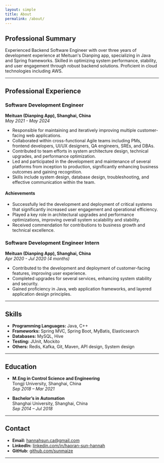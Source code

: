 ```yaml
---
layout: simple
title: About
permalink: /about/
---
```


## Professional Summary

Experienced Backend Software Engineer with over three years of development experience at Meituan's Dianping app, specializing in Java and Spring frameworks. Skilled in optimizing system performance, stability, and user engagement through robust backend solutions. Proficient in cloud technologies including AWS.

---

## Professional Experience

### Software Development Engineer
**Meituan (Dianping App), Shanghai, China**  
*May 2021 - May 2024*
- Responsible for maintaining and iteratively improving multiple customer-facing web applications.
- Collaborated within cross-functional Agile teams including PMs, frontend developers, UI/UX designers, QA engineers, SREs, and DBAs.
- Contributed to team efforts in system architecture design, technical upgrades, and performance optimization.
- Led and participated in the development and maintenance of several platforms from inception to production, significantly enhancing business outcomes and gaining recognition.
- Skills include system design, database design, troubleshooting, and effective communication within the team.

#### Achievements
- Successfully led the development and deployment of critical systems that significantly increased user engagement and operational efficiency.
- Played a key role in architectural upgrades and performance optimizations, improving overall system scalability and stability.
- Received commendation for contributions to business growth and technical excellence.

### Software Development Engineer Intern
**Meituan (Dianping App), Shanghai, China**  
*Apr 2020 - Jul 2020 (4 months)*

- Contributed to the development and deployment of customer-facing features, improving user experience.
- Completed upgrades for several services, enhancing system stability and security.
- Gained proficiency in Java, web application frameworks, and layered application design principles.

---

## Skills

- **Programming Languages:** Java, C++
- **Frameworks:** Spring MVC, Spring Boot, MyBatis, Elasticsearch
- **Databases:** MySQL, Hive
- **Testing:** JUnit, Mockito
- **Others:** Redis, Kafka, Git, Maven, API design, System design

---

## Education

- **M.Eng in Control Science and Engineering**  
  Tongji University, Shanghai, China  
  *Sep 2018 – Mar 2021*

- **Bachelor’s in Automation**  
  Shanghai University, Shanghai, China  
  *Sep 2014 – Jul 2018*

---


## Contact
- **Email:** hannahsun.ca@gmail.com
- **LinkedIn:** [linkedin.com/in/haoran-sun-hannah](https://linkedin.com/in/haoran-sun-hannah)
- **GitHub:** [github.com/sunmaize](https://github.com/sunmaize)

---


